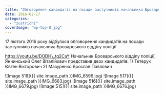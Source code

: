 ```yaml
---
title: "Обговорення кандидатів на посади заступників начальника Броварського відділу поліції"
date: 2016-02-17
categories: 
  - "zustrichi"
coverImage: "wp-top-8.jpg"
---
```


17 лютого 2016 року відбулося обговорення кандидатів на посади заступників начальника Броварського відділу поліції.<!--more-->

https://youtu.be/DODH\_tq2CaY Начальник Броварського відділу поліції, Янчинський Олег Віталійович представив двох кандидатів: 1) Тетерук Євген Вікторович 2) Мазуренко Ярослав Павлович

![Image 518]({{ site.image_path }}IMG_6596.jpg)
![Image 517]({{ site.image_path }}IMG_6683.jpg)
![Image 516]({{ site.image_path }}IMG_6679.jpg)
![Image 515]({{ site.image_path }}IMG_6676.jpg)
